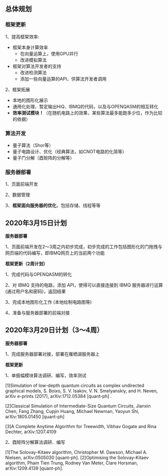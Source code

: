## 总体规划

### 框架更新

1、提高框架效率:

 + 框架本身计算效率
     + 在向量运算上，使用GPU并行
     + 改进模拟算法
 + 框架对算法开发者的支持
    + 改进检测算法
    + 添加一些向量运算的API，供算法开发者调用

2、框架拓展

+ 本地的图形化展示
+ 通用化处理，暂定输出HiQ、IBMQ的代码，以及与OPENQASM的相互转化
+ **效率测试模块！**（在随机电路上的效果，某些算法最多能跑多少位，作为比较的依据）

### 算法开发	

+ 量子算法（Shor等）
+ 量子电路设计、优化（经典算法，如CNOT电路的化简等）
+ 量子门分解（酉矩阵的分解等）

### 服务器部署

1、页面前端开发

2、数据管理

3、**框架面向服务器的优化**，包括存储、线程等等



## 2020年3月15日计划

**服务器部署**

1、页面前端开发在2～3周之内初步完成，初步完成的工作包括图形化的门拖拽与网页端的代码编写，即IBMQ网页上的当前两个功能

**框架更新（2周计划）**

1、完成代码与OPENQASM的转化

2、对 IBMQ 支持的电路，添加 API，使得可以直接连接到 IBMQ 服务器进行运算(通过用户名和密码)，返回结果

3、完成本地图形化工作 (本地绘制电路图等)

4、准备与服务器部署的前端对接

## 2020年3月29日计划（3～4周）
**服务器部署**

1、完成服务器部署对接，部署在雁栖湖服务器上

**框架更新**

1、单振幅模块算法调研、编写，效率测试

[1]Simulation of low-depth quantum circuits as complex undirected graphical models, S. Boixo, S. V. Isakov, V. N. Smelyanskiy, and H. Neven, arXiv e-prints (2017), arXiv:1712.05384 [quant-ph] .

[2]Classical Simulation of Intermediate-Size Quantum Circuits, Jianxin Chen, Fang Zhang, Cupjin Huang, Michael Newman, Yaoyun Shi, arXiv:1805.01450 [quant-ph]

[3]A Complete Anytime Algorithm for Treewidth, Vibhav Gogate and Rina Dechter, arXiv:1207.4109

2、酉矩阵分解算法调研、编写

[1]The Solovay-Kitaev algorithm, Christopher M. Dawson, Michael A. Nielsen, arXiv:0505030
[quant-ph].
[2]Optimising the Solovay-Kitaev algorithm, Pham Tien Trung, Rodney Van Meter, Clare
Horsman, arXiv:1209.4139 [quant-ph].
